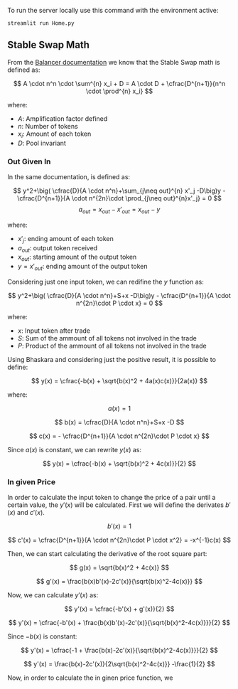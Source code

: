 To run the server locally use this command with the environment active:

`streamlit run Home.py`

## Stable Swap Math

From the [Balancer documentation](https://dev.balancer.fi/resources/pool-math/stable-math) we know that the Stable Swap math is defined as:

$$
    A \cdot n^n \cdot \sum^{n} x_i + D = A \cdot D + \cfrac{D^{n+1}}{n^n \cdot \prod^{n} x_i}
$$

where:
- $A$: Amplification factor defined
- $n$: Number of tokens
- $x_i$: Amount of each token
- $D$: Pool invariant


### Out Given In

In the same documentation, is defined as:

$$
y^2+\big( \cfrac{D}{A \cdot n^n}+\sum_{j\neq out}^{n} x'_j -D\big)y - \cfrac{D^{n+1}}{A \cdot n^{2n}\cdot \prod_{j\neq out}^{n}x'_j} = 0
$$
$$
a_{out} = x_{out} -  x'_{out} = x_{out} - y
$$

where:
- $x'_j$: ending amount of each token
- $a_{out}$: output token received
- $x_{out}$: starting amount of the output token
- $y=x'_{out}$: ending amount of the output token

Considering just one input token, we can redifine the $y$ function as:

$$
y^2+\big( \cfrac{D}{A \cdot n^n}+S+x -D\big)y - \cfrac{D^{n+1}}{A \cdot n^{2n}\cdot P \cdot x} = 0
$$

where:
- $x$: Input token after trade
- $S$: Sum of the ammount of all tokens not involved in the trade
- $P$: Product of the ammount of all tokens not involved in the trade


Using Bhaskara and considering just the positive result, it is possible to define:

$$
y(x) = \cfrac{-b(x) + \sqrt{b(x)^2 + 4a(x)c(x)}}{2a(x)}
$$

where:

$$
a(x) = 1
$$

$$
b(x) = \cfrac{D}{A \cdot n^n}+S+x -D
$$

$$
c(x) = - \cfrac{D^{n+1}}{A \cdot n^{2n}\cdot P \cdot x}
$$

Since $a(x)$ is constant, we can rewrite $y(x)$ as:

$$
y(x) = \cfrac{-b(x) + \sqrt{b(x)^2 + 4c(x)}}{2}
$$


### In given Price

In order to calculate the input token to change the price of a pair until a certain value, the $y'(x)$ will be calculated. First we will define the derivates $b'(x)$ and $c'(x)$.

$$
b'(x) = 1
$$

$$
c'(x) = \cfrac{D^{n+1}}{A \cdot n^{2n}\cdot P \cdot x^2} = -x^{-1}c(x)
$$



Then, we can start calculating the derivative of the root square part:

$$
g(x) = \sqrt{b(x)^2 + 4c(x)}
$$

$$
g'(x) = \frac{b(x)b'(x)-2c'(x)}{\sqrt{b(x)^2-4c(x)}}
$$

Now, we can calculate $y'(x)$ as:

$$
y'(x) = \cfrac{-b'(x) + g'(x)}{2}
$$

$$
y'(x) = \cfrac{-b'(x) + \frac{b(x)b'(x)-2c'(x)}{\sqrt{b(x)^2-4c(x)}}}{2}
$$

Since $-b(x)$ is constant:

$$
y'(x) = \cfrac{-1 + \frac{b(x)-2c'(x)}{\sqrt{b(x)^2-4c(x)}}}{2}
$$

$$
y'(x) =  \frac{b(x)-2c'(x)}{2\sqrt{b(x)^2-4c(x)}} -\frac{1}{2}
$$

Now, in order to calculate the in ginen price function, we 

